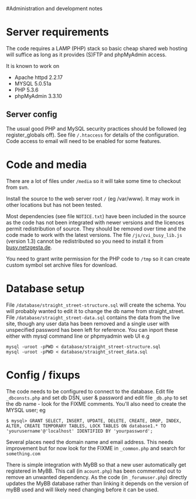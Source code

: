 #Administration and development notes

# Server requirements #

The code requires a LAMP (PHP) stack so basic cheap shared web hosting will suffice as long as it provides (S)FTP and phpMyAdmin access.

It is known to work on
  * Apache httpd 2.2.17
  * MYSQL 5.0.51a
  * PHP 5.3.6
  * phpMyAdmin 3.3.10

## Server config ##

The usual good PHP and MySQL security practices should be followed (eg register\_globals off). See file `/.htaccess` for details of the configuration. Code access to email will need to be enabled for some features.

# Code and media #

There are a lot of files under `/media` so it will take some time to checkout from svn.

Install the source to the web server root `/` (eg /var/www). It may work in other locations but has not been tested.

Most dependencies (see file `NOTICE.txt`) have been included in the source as the code has not been integrated with newer versions and the licences permit redistribution of source. They should be removed over time and the code made to work with the latest versions. The file `/js/cvi_busy_lib.js` (version 1.3) cannot be redistributed so you need to install it from [busy.netzgesta.de](http://busy.netzgesta.de).

You need to grant write permission for the PHP code to `/tmp` so it can create custom symbol set archive files for download.

# Database setup #

File `/database/straight_street-structure.sql` will create the schema. You will probably wanted to edit it to change the db name from straight\_street. File `/database/straight_street-data.sql` contains the data from the live site, though any user data has been removed and a single user with unspecified password has been left for reference. You can inport these either with mysql command line or phpmyadmin web UI e.g
```
mysql -uroot -pPWD < database/straight_street-structure.sql
mysql -uroot -pPWD < database/straight_street_data.sql 
```

# Config / fixups #

The code needs to be configured to connect to the database. Edit file `_dbconsts.php` and set db DSN, user & password and edit file `_db.php` to set the db name - look for the FIXME comments. You'll also need to create the MYSQL user; eg
```
$ mysql> GRANT SELECT, INSERT, UPDATE, DELETE, CREATE, DROP, INDEX, ALTER, CREATE TEMPORARY TABLES, LOCK TABLES ON database1.* TO 'yourusername'@'localhost' IDENTIFIED BY 'yourpassword';
```


Several places need the domain name and email address. This needs improvement but for now look for the FIXME in `_common.php` and search for `something.com`

There is simple integration with MyBB so that a new user automatically get registered in MyBB. This call (in `acount.php`) has been commented out to remove an unwanted dependency. As the code (in `_forumuser.php`) directly updates the MyBB database rather than linking it depends on the version of myBB used and will likely need changing before it can be used.